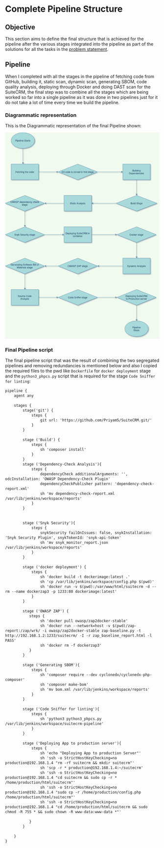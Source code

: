 # Complete Pipeline Structure

## Objective
This section aims to define the final structure that is achieved for the pipeline after the various stages integrated into the pipeline as part of the solutions for all the tasks in the [problem statement](https://intern-appsecco.netlify.app/problem-statement/).

## Pipeline

When I completed with all the stages in the pipeline of fetching code from GitHub, building it, static scan, dynamic scan, generating SBOM, code quality analysis, deploying through Docker and doing DAST scan for the SuiteCRM, the final step was to combine all the stages which are being worked so far into a single pipeline as it was done in two pipelines just for it do not take a lot of time every time we build the pipeline.

### Diagrammatic representation

This is the Diagrammatic representation of the final Pipeline shown:

![Image](Images/complete-pipeline.png)

### Final Pipeline script

The final pipeline script that was the result of combining the two segregated pipelines and removing redundancies is mentioned below and also I copied the required files to the pwd like `Dockerfile` for `docker deployment` stage and the `python3_phpcs.py` script that is required for the stage `Code Sniffer for linting`:

```
pipeline {
    agent any

    stages {
        stage('git') {
            steps {
                git url: 'https://github.com/Priyam5/SuiteCRM.git/'
            }
        }
        
        stage ('Build') {
            steps {
                sh 'composer install'
            }
        }
        stage ('Dependency-Check Analysis'){
            steps {
                dependencyCheck additionalArguments: '', odcInstallation: 'OWASP Dependency-Check Plugin'
                dependencyCheckPublisher pattern: 'dependency-check-report.xml'
                sh 'mv dependency-check-report.xml /var/lib/jenkins/workspace/reports'
            }    
        }
        
         
        stage ('Snyk Security'){
            steps {
                snykSecurity failOnIssues: false, snykInstallation: 'Snyk Security Plugin', snykTokenId: 'snyk-api-token'
                sh 'mv snyk_monitor_report.json /var/lib/jenkins/workspace/reports'
            }    
        }

        stage ('docker deployment') {
            steps {
                sh 'docker build -t dockerimage:latest .'
                sh 'cp /var/lib/jenkins/workspace/config.php $(pwd)'
                sh 'docker run -v $(pwd):/var/www/html/suitecrm -d --rm --name dockerzap3 -p 1233:80 dockerimage:latest'
            }
        }

        stage ('OWASP ZAP') {
           steps {
                sh 'docker pull owasp/zap2docker-stable'
                sh 'docker run --network=host -v $(pwd)/zap-report:/zap/wrk/ -i owasp/zap2docker-stable zap-baseline.py -t http://192.168.1.2:1233/suitecrm/ -I -r zap_baseline_report.html -l PASS'
                sh 'docker rm -f dockerzap3'
           }
        }

        stage ('Generating SBOM'){
            steps {
                sh 'composer require --dev cyclonedx/cyclonedx-php-composer'
                sh 'composer make-bom'
                sh 'mv bom.xml /var/lib/jenkins/workspace/reports'
            }
        }
        
        stage ('Code Sniffer for linting'){
            steps {
                sh 'python3 python3_phpcs.py /var/lib/jenkins/workspace/suitecrm-pipeline'
            }
        }

        stage ('Deploying App to production server'){
            steps {
                sh 'echo "Deploying App to production Server"'
                sh 'ssh -o StrictHostKeyChecking=no production@192.168.1.4 "rm -rf suitecrm && mkdir suitecrm"'
                sh 'scp -r * production@192.168.1.4:~/suitecrm'
                sh 'ssh -o StrictHostKeyChecking=no production@192.168.1.4 "cd suitecrm && sudo cp -r * /home/production/html/suitecrm"'
                sh 'ssh -o StrictHostKeyChecking=no production@192.168.1.4 "sudo cp -r /home/production/config.php /home/production/html/suitecrm"'     
                sh 'ssh -o StrictHostKeyChecking=no production@192.168.1.4 "cd /home/production/html/suitecrm && sudo chmod -R 755 * && sudo chown -R www-data:www-data *"'
                
           }
        }
        
    }
}       
```        
